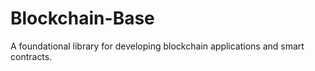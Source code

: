 # Blockchain-Base
A foundational library for developing blockchain applications and smart contracts.
